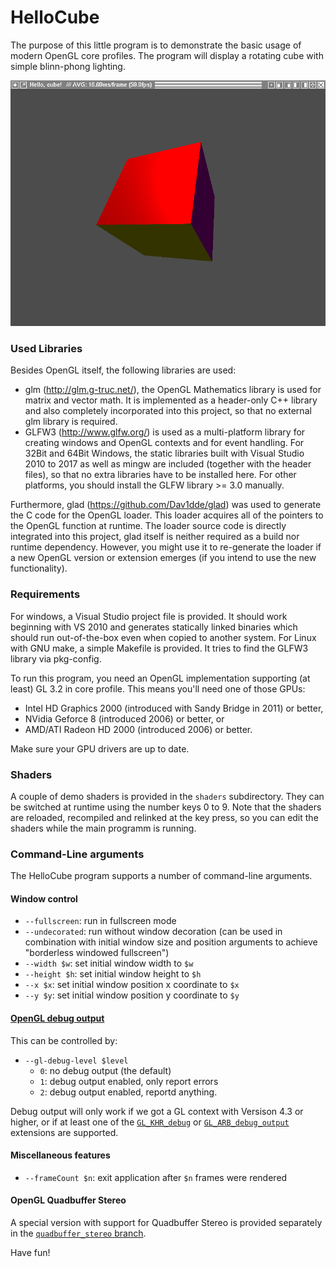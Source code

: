 # HelloCube
The purpose of this little program is to demonstrate the basic 
usage of modern OpenGL core profiles. The program will display
a rotating cube with simple blinn-phong lighting.

![Screenshot of HelloCube application: a cube](https://raw.githubusercontent.com/derhass/HelloCube/master/screenshot.png)


### Used Libraries

Besides OpenGL itself, the following libraries are used:
* glm (http://glm.g-truc.net/), the OpenGL Mathematics library is used for matrix and vector math. It is implemented as a header-only C++ library and also completely incorporated into this project, so that no external glm library is required.
* GLFW3 (http://www.glfw.org/) is used as a multi-platform library for creating windows and OpenGL contexts and for event handling. For 32Bit and 64Bit Windows, the static libraries built with Visual Studio 2010 to 2017 as well as
mingw are included (together with the header files), so that no extra libraries have to be installed here. For other platforms, you should install the GLFW library >= 3.0 manually.

Furthermore, glad (https://github.com/Dav1dde/glad) was used to generate the C code for the OpenGL
loader. This loader acquires all of the pointers to the OpenGL function at runtime. The loader source
code is directly integrated into this project, glad itself is neither required as a build nor runtime
dependency. However, you might use it to re-generate the loader if a new OpenGL version or extension
emerges (if you intend to use the new functionality).

### Requirements

For windows, a Visual Studio project file is provided. It should work beginning with VS 2010 and
generates statically linked binaries which should run out-of-the-box even when copied to another system. For Linux with GNU make,
a simple Makefile is provided. It tries to find the GLFW3 library via pkg-config.

To run this program, you need an OpenGL implementation supporting (at least) GL 3.2 
in core profile. This means you'll need one of those GPUs:
* Intel HD Graphics 2000 (introduced with Sandy Bridge in 2011) or better,
* NVidia Geforce 8 (introduced 2006) or better, or
* AMD/ATI Radeon HD 2000 (introduced 2006) or better.

Make sure your GPU drivers are up to date.

### Shaders

A couple of demo shaders is provided in the `shaders` subdirectory. They can be switched
at runtime using the number keys 0 to 9. Note that the shaders are reloaded, recompiled and
relinked at the key press, so you can edit the shaders while the main programm is running.

### Command-Line arguments

The HelloCube program supports a number of command-line arguments.

#### Window control

* `--fullscreen`: run in fullscreen mode
* `--undecorated`: run without window decoration (can be used in combination with initial window size and position arguments to achieve "borderless windowed fullscreen")
* `--width $w`: set initial window width to `$w`
* `--height $h`: set initial window height to `$h`
* `--x $x`: set initial window position x coordinate to `$x`
* `--y $y`: set initial window position y coordinate to `$y`

#### [OpenGL debug output](https://www.khronos.org/opengl/wiki/Debug_Output)

This can be controlled by:
* `--gl-debug-level $level`
  * `0`: no debug output (the default)
  * `1`: debug output enabled, only report errors
  * `2`: debug output enabled, reportd anything.

Debug output will only work if we got a GL context with Versison 4.3 or higher, or if at least one of the
[`GL_KHR_debug`](https://www.khronos.org/registry/OpenGL/extensions/KHR/KHR_debug.txt) or
[`GL_ARB_debug_output`](https://www.khronos.org/registry/OpenGL/extensions/ARB/ARB_debug_output.txt)
extensions are supported.

#### Miscellaneous features

* `--frameCount $n`: exit application after `$n` frames were rendered

#### OpenGL Quadbuffer Stereo

A special version with support for Quadbuffer Stereo is provided separately
in the
[`quadbuffer_stereo` branch](https://github.com/derhass/HelloCube/tree/quadbuffer_stereo).

Have fun!
